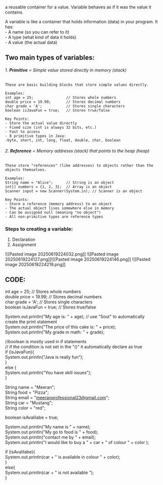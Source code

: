 a reusable container for a value. Variable behaves as if it was the value it contains.  
  
  A variable is like a container that holds information (data) in your program. It has:  
    - A name (so you can refer to it)  
    - A type (what kind of data it holds)  
    - A value (the actual data)  
## **Two main types of variables:**  

###### 1. **Primitive** = Simple value stored directly in memory (stack)  
    These are basic building blocks that store simple values directly.  
    
    Examples:  
    int age = 25;               // Stores whole numbers    
    double price = 19.99;       // Stores decimal numbers    
    char grade = 'A';           // Stores single characters    
    boolean isJavaFun = true;   // Stores true/false  
    
    Key Points:  
    - Store the actual value directly  
    - Fixed size (int is always 32 bits, etc.)  
    - Fast to access  
    - 8 primitive types in Java: 
    -byte, short, int, long, float, double, char, boolean  
    
###### 2. **Reference** = Memory addresss (stack) that points to the heap (heap)  
    These store "references" (like addresses) to objects rather than the objects themselves.  
    
    Examples:  
    String name = "Alice";      // String is an object    
    int[] numbers = {1, 2, 3};  // Array is an object    
    Scanner input = new Scanner(System.in); // Scanner is an object  
    
    Key Points:  
    - Store a reference (memory address) to an object  
    - The actual object lives somewhere else in memory  
    - Can be assigned null (meaning "no object")  
    - All non-primitive types are reference types  

### Steps to creating a variable:  
1. Declaration   
2. Assignment

![[Pasted image 20250619224032.png]]
![[Pasted image 20250619224127.png]]![[Pasted image 20250619224146.png]]
![[Pasted image 20250619224219.png]]

## CODE:

int age = 25;               // Stores whole numbers  
double price = 19.99;       // Stores decimal numbers  
char grade = 'A';           // Stores single characters  
boolean isJavaFun = true;   // Stores true/false  
  
System.out.println("My age is: " + age);  // use "Sout" to automatically create the print statement  
System.out.println("The price of this cake is: " + price);  
System.out.println("My grade in math: " + grade);  
  
  
//boolean is mostly used in if statements  
// if the condition is not set in the "()" it automatically declare as true  
if (isJavaFun){  
    System.out.println("Java is really fun");  
}  
else {  
    System.out.println("You have skill issues");  
}  
  
String name = "Meeran";  
String food = "Pizza";  
String email = "meeranprofessional23@gmail.com";  
String car = "Mustang";  
String color = "red";  
  
boolean isAvalilabe = true;  
  
System.out.println("My name is " + name);  
System.out.println("My go to food is " + food);  
System.out.println("contact me by " + email);  
System.out.println("I would like to buy a " + car + " of colour " + color );  
  
if (isAvalilabe){  
    System.out.println(car + " is available in colour " + color);  
}  
else{  
    System.out.println(car + " is not available ");  
}